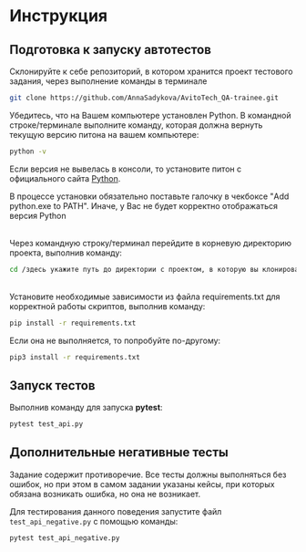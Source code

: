 # Инструкция

## Подготовка к запуску автотестов

Склонируйте к себе репозиторий, в котором хранится проект тестового задания, через выполнение команды в терминале

```bash
git clone https://github.com/AnnaSadykova/AvitoTech_QA-trainee.git
```

Убедитесь, что на Вашем компьютере установлен Python. В командной строке/терминале выполните команду, которая должна вернуть текущую версию питона на вашем компьютере:

```bash
python -v
```

Если версия не вывелась в консоли, то установите питон с официального сайта [Python](https://www.python.org/downloads/).

В процессе установки обязательно поставьте галочку в чекбоксе "Add python.exe to PATH". Иначе, у Вас не будет корректно отображаться версия Python

</br>
Через командную строку/терминал перейдите в корневую директорию проекта, выполнив команду:

```bash
cd /здесь укажите путь до директории с проектом, в которую вы клонировали git репозиторий
```

</br>
Установите необходимые зависимости из файла
requirements.txt для корректной работы скриптов, выполнив команду:

```bash
pip install -r requirements.txt
```

Если она не выполняется, то попробуйте по-другому:

```bash
pip3 install -r requirements.txt
```

## Запуск тестов
Выполнив команду для запуска **pytest**:

```bash
pytest test_api.py
```

## Дополнительные негативные тесты

Задание содержит противоречие. Все тесты должны выполняться без ошибок, но при этом в самом задании указаны кейсы, при которых обязана возникать ошибка, но она не возникает.

Для тестирования данного поведения запустите файл ```test_api_negative.py``` с помощью команды: 
```bash
pytest test_api_negative.py
```
